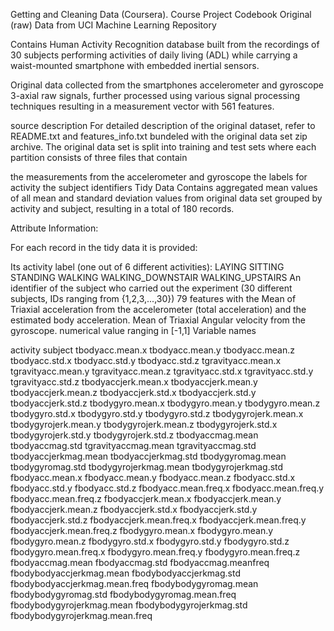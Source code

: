 Getting and Cleaning Data (Coursera). Course Project Codebook
Original (raw) Data from UCI Machine Learning Repository

Contains Human Activity Recognition database built from the recordings of 30 subjects performing activities of daily living (ADL) while carrying a waist-mounted smartphone with embedded inertial sensors.

Original data collected from the smartphones accelerometer and gyroscope 3-axial raw signals, further processed using various signal processing techniques resulting in a measurement vector with 561 features.

source
description
For detailed description of the original dataset, refer to README.txt and features_info.txt bundeled with the original data set zip archive. The original data set is split into training and test sets where each partition consists of three files that contain

the measurements from the accelerometer and gyroscope
the labels for activity
the subject identifiers
Tidy Data
Contains aggregated mean values of all mean and standard deviation values from original data set grouped by activity and subject, resulting in a total of 180 records.

Attribute Information:

For each record in the tidy data it is provided:

Its activity label (one out of 6 different activities):
LAYING
SITTING
STANDING
WALKING
WALKING_DOWNSTAIR
WALKING_UPSTAIRS
An identifier of the subject who carried out the experiment (30 different subjects, IDs ranging from {1,2,3,...,30})
79 features with the
Mean of Triaxial acceleration from the accelerometer (total acceleration) and the estimated body acceleration.
Mean of Triaxial Angular velocity from the gyroscope.
numerical value ranging in [-1,1]
Variable names

activity
subject
tbodyacc.mean.x
tbodyacc.mean.y
tbodyacc.mean.z
tbodyacc.std.x
tbodyacc.std.y
tbodyacc.std.z
tgravityacc.mean.x
tgravityacc.mean.y
tgravityacc.mean.z
tgravityacc.std.x
tgravityacc.std.y
tgravityacc.std.z
tbodyaccjerk.mean.x
tbodyaccjerk.mean.y
tbodyaccjerk.mean.z
tbodyaccjerk.std.x
tbodyaccjerk.std.y
tbodyaccjerk.std.z
tbodygyro.mean.x
tbodygyro.mean.y
tbodygyro.mean.z
tbodygyro.std.x
tbodygyro.std.y
tbodygyro.std.z
tbodygyrojerk.mean.x
tbodygyrojerk.mean.y
tbodygyrojerk.mean.z
tbodygyrojerk.std.x
tbodygyrojerk.std.y
tbodygyrojerk.std.z
tbodyaccmag.mean
tbodyaccmag.std
tgravityaccmag.mean
tgravityaccmag.std
tbodyaccjerkmag.mean
tbodyaccjerkmag.std
tbodygyromag.mean
tbodygyromag.std
tbodygyrojerkmag.mean
tbodygyrojerkmag.std
fbodyacc.mean.x
fbodyacc.mean.y
fbodyacc.mean.z
fbodyacc.std.x
fbodyacc.std.y
fbodyacc.std.z
fbodyacc.mean.freq.x
fbodyacc.mean.freq.y
fbodyacc.mean.freq.z
fbodyaccjerk.mean.x
fbodyaccjerk.mean.y
fbodyaccjerk.mean.z
fbodyaccjerk.std.x
fbodyaccjerk.std.y
fbodyaccjerk.std.z
fbodyaccjerk.mean.freq.x
fbodyaccjerk.mean.freq.y
fbodyaccjerk.mean.freq.z
fbodygyro.mean.x
fbodygyro.mean.y
fbodygyro.mean.z
fbodygyro.std.x
fbodygyro.std.y
fbodygyro.std.z
fbodygyro.mean.freq.x
fbodygyro.mean.freq.y
fbodygyro.mean.freq.z
fbodyaccmag.mean
fbodyaccmag.std
fbodyaccmag.meanfreq
fbodybodyaccjerkmag.mean
fbodybodyaccjerkmag.std
fbodybodyaccjerkmag.mean.freq
fbodybodygyromag.mean
fbodybodygyromag.std
fbodybodygyromag.mean.freq
fbodybodygyrojerkmag.mean
fbodybodygyrojerkmag.std
fbodybodygyrojerkmag.mean.freq
